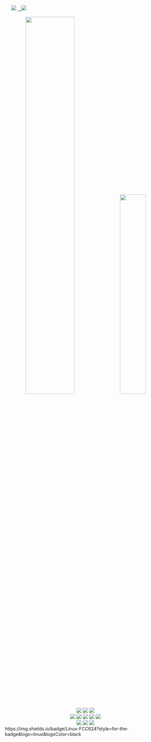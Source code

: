 
 <div class='container'align='left'>
 &nbsp;&nbsp;&nbsp;&nbsp;&nbsp;<img class="img" src="https://komarev.com/ghpvc/?username=ctrl-alt-caleb&label=Visitors&color=blue"/>
 <a href="https://linkedin.com/in/calebhebert">
 &nbsp;&nbsp;&nbsp;<img class="img" src="https://img.shields.io/badge/linkedin-%230077B5.svg?style=for-the-badge&logo=linkedin&logoColor=white&style=flat"/>
      </a>
 </div>
            

<div class='container'align = 'center'>
<br><img style="height: auto; width: 55%;" class="img" src="https://github-readme-stats.vercel.app/api?username=ctrl-alt-caleb&show_icons=true&theme=dark"/>
&nbsp;
&nbsp;
<img style="height: auto; width: 40%;" class="img" src="https://github-readme-stats.vercel.app/api/top-langs/?username=ctrl-alt-caleb&theme=dark&langs_count=8&layout=compact" />
</div>
<br>

 <!--<div class='container'align='center'>
 <img class="img" src="https://leetcard.jacoblin.cool/c4leb/?ext=heatmap&theme=dark"/>
 </div><br>-->
 

                              
 <div class='container'align='center'>
 <img class="img" src ="https://img.shields.io/badge/Linux-FCC624?style=for-the-badge&logo=linux&logoColor=black&style=flat"/>
  <img class="img" src ="https://img.shields.io/badge/github-%23121011.svg?style=for-the-badge&logo=github&logoColor=white&style=flat"/>
  <img class="img" src ="https://img.shields.io/badge/git-%23F05033.svg?style=for-the-badge&logo=git&logoColor=white&style=flat"/><br>
  <img class="img" src ="https://img.shields.io/badge/java-%23ED8B00.svg?style=for-the-badge&logo=java&logoColor=white&style=flat"/>
  <img class="img" src ="https://img.shields.io/badge/c%23-%23239120.svg?style=for-the-badge&logo=c-sharp&logoColor=white&style=flat"/>
  <img class="img" src ="https://img.shields.io/badge/html5-%23E34F26.svg?style=for-the-badge&logo=html5&logoColor=white&style=flat"/>
  <img class="img" src ="https://img.shields.io/badge/css3-%231572B6.svg?style=for-the-badge&logo=css3&logoColor=white&style=flat"/>
  <img class="img" src ="https://img.shields.io/badge/javascript-%23323330.svg?style=for-the-badge&logo=javascript&logoColor=%23F7DF1E&style=flat"/><br>
  
  <img class="img" src ="https://img.shields.io/badge/IntelliJIDEA-000000.svg?style=for-the-badge&logo=intellij-idea&logoColor=white&style=flat"/>
  <img class="img" src ="https://img.shields.io/badge/Visual%20Studio%20Code-0078d7.svg?style=for-the-badge&logo=visual-studio-code&logoColor=white&style=flat"/>
  <img class="img" src ="https://img.shields.io/badge/Visual%20Studio-5C2D91.svg?style=for-the-badge&logo=visual-studio&logoColor=white&style=flat"/><br>
  
 </div>
https://img.shields.io/badge/Linux-FCC624?style=for-the-badge&logo=linux&logoColor=black
